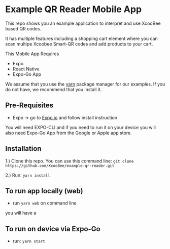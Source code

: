 # Example QR Reader Mobile App
This repo shows you an example application to interpret and use XcooBee based QR codes.

It has multiple features including a shopping cart element where you can scan multipe Xcoobee Smart-QR codes and add products to your cart.

This Mobile App Requires

- Expo
- React Native
- Expo-Go App

We assume that you use the [yarn](https://yarnpkg.com/) package manager for our examples. If you do not have, we recommend that you install it.

## Pre-Requisites

- Expo -> go to [Expo.io](https://expo.io) and follow install instruction

You will need EXPO-CLI and if you need to run it on your device you will also need Expo-Go App from the Google or Apple app store.

## Installation

1.) Clone this repo. You can use this command line:  `git clone https://github.com/XcooBee/example-qr-reader.git`

2.) Run:  `yarn install`

## To run app locally (web)

- run `yarn web` on command line

you will have a

## To run on device via Expo-Go

-  run: `yarn start`

